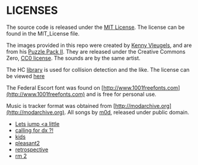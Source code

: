 LICENSES
========

The source code is released under the [MIT License](https://opensource.org/licenses/MIT). The license can be found in the MIT_License file.


The images provided in this repo were created by [Kenny Vleugels](http://kenney.nl/assets/), and are from his [Puzzle Pack II](http://kenney.nl/assets/puzzle-pack-2). They are released under the Creative Commons Zero, [CC0 license](https://creativecommons.org/publicdomain/zero/1.0/). The sounds are by the same artist.


The HC [library](https://github.com/vrld/HC) is used for collision detection and the like. The license can be viewed [here](http://hc.readthedocs.org/en/latest/license.html)

The Federal Escort font was found on [http://www.1001freefonts.com](http://www.1001freefonts.com) and is free for personal use.


Music is tracker format was obtained from [http://modarchive.org](http://modarchive.org). All songs by [m0d](http://modarchive.org/index.php?request=view_profile&query=69141), released under public domain.
 - [Lets jump <a little](http://modarchive.org/index.php?request=view_by_moduleid&query=53213#texts)
 - [calling for dx ?!](http://modarchive.org/index.php?request=view_by_moduleid&query=66153)
 - [kids](http://modarchive.org/index.php?request=view_by_moduleid&query=53288)
 - [pleasant2](http://modarchive.org/index.php?request=view_by_moduleid&query=53299)
 - [retrospective](http://modarchive.org/index.php?request=view_by_moduleid&query=65133)
 - [rm 2](http://modarchive.org/index.php?request=view_by_moduleid&query=53304)